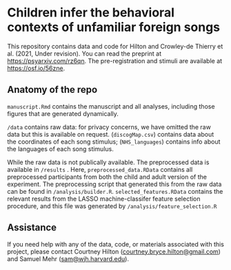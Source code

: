 # Children infer the behavioral contexts of unfamiliar foreign songs

This repository contains data and code for Hilton and Crowley-de Thierry et al. (2021, Under revision). You can read the preprint at https://psyarxiv.com/rz6qn. The pre-registration and stimuli are available at https://osf.io/56zne.

## Anatomy of the repo
`manuscript.Rmd` contains the manuscript and all analyses, including those figures that are generated dynamically.

`/data` contains raw data: for privacy concerns, we have omitted the raw data but this is available on request. (`discogMap.csv`) contains data about the coordinates of each song stimulus;  (`NHS_languages`) contains info about the languages of each song stimulus.  

While the raw data is not publically available. The preprocessed data is available in `/results` . Here, `preprocessed_data.RData` contains all preprocessed participants from both the child and adult version of the experiment. The preprocessing script that generated this from the raw data can be found in `/analysis/builder.R`. `selected_features.RData` contains the relevant results from the LASSO machine-classifer feature selection procedure, and this file was generated by `/analysis/feature_selection.R`

## Assistance

If you need help with any of the data, code, or materials associated with this project, please contact Courtney Hilton (courtney.bryce.hilton@gmail.com) and Samuel Mehr (sam@wjh.harvard.edu).

